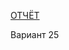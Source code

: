 [ОТЧЁТ](https://docs.google.com/document/d/1_wMNlKCQJT4rtvAyDSSwmtrn9Sx-m8Oc41c3XErXoa0/edit?usp=sharing)

Вариант 25
